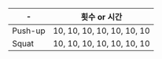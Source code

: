 | - 	| 횟수 or 시간 	|
|------	|-----	|
| Push-up  	| 10, 10, 10, 10, 10, 10, 10 |
| Squat  	| 10, 10, 10, 10, 10, 10, 10 |